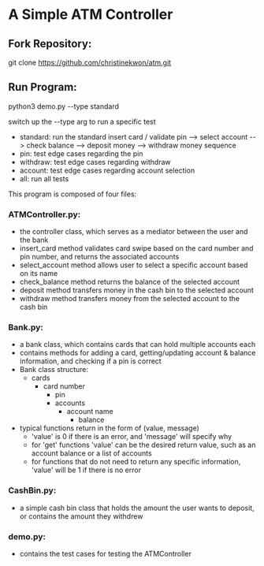 # A Simple ATM Controller

## Fork Repository:

git clone https://github.com/christinekwon/atm.git

## Run Program:

python3 demo.py --type standard

switch up the --type arg to run a specific test

* standard: run the standard insert card / validate pin --> select account --> check balance --> deposit money --> withdraw money sequence
* pin: test edge cases regarding the pin
* withdraw: test edge cases regarding withdraw
* account: test edge cases regarding account selection
* all: run all tests

This program is composed of four files:

### ATMController.py: 
* the controller class, which serves as a mediator between the user and the bank
* insert_card method validates card swipe based on the card number and pin number, and returns the associated accounts
* select_account method allows user to select a specific account based on its name
* check_balance method returns the balance of the selected account
* deposit method transfers money in the cash bin to the selected account
* withdraw method transfers money from the selected account to the cash bin

### Bank.py: 
* a bank class, which contains cards that can hold multiple accounts each
* contains methods for adding a card, getting/updating account & balance information, and checking if a pin is correct
* Bank class structure:
  * cards
    * card number
      * pin
      * accounts
        * account name
          * balance
* typical functions return in the form of (value, message)
  * 'value' is 0 if there is an error, and 'message' will specify why
  * for 'get' functions 'value' can be the desired return value, such as an account balance or a list of accounts
  * for functions that do not need to return any specific information, 'value' will be 1 if there is no error

### CashBin.py: 
* a simple cash bin class that holds the amount the user wants to deposit, or contains the amount they withdrew

### demo.py: 
* contains the test cases for testing the ATMController

